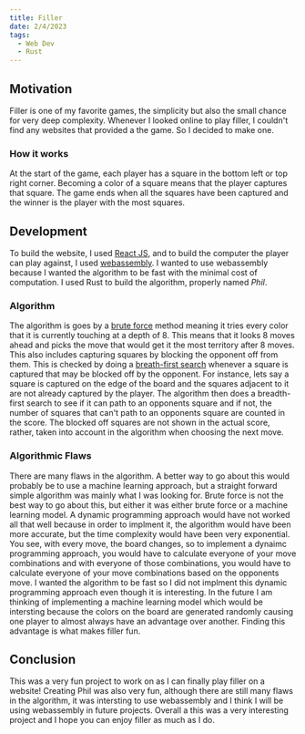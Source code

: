 ```yaml
---
title: Filler
date: 2/4/2023
tags:
  - Web Dev
  - Rust
---
```

## Motivation 
Filler is one of my favorite games, the simplicity but also the small chance for very deep complexity. Whenever I looked online to play filler, I couldn't find any websites that provided a the game. So I decided to make one.
### How it works
At the start of the game, each player has a square in the bottom left or top right corner. Becoming a color of a square means that the player captures that square. The game ends when all the squares have been captured and the winner is the player with the most squares.
## Development
To build the website, I used [React JS](https://reactjs.org/), and to build the computer the player can play against, I used [webassembly](https://webassembly.org/). I wanted to use webassembly because I wanted the algorithm to be fast with the minimal cost of computation. I used Rust to build the algorithm, properly named *Phil*. 
### Algorithm
The algorithm is goes by a [brute force](https://en.wikipedia.org/wiki/Brute-force_search) method meaning it tries every color that it is currently touching at a depth of 8. 
This means that it looks 8 moves ahead and picks the move that would get it the most territory after 8 moves. This also includes capturing squares by blocking the opponent off from them.
This is checked by doing a [breath-first search](https://en.wikipedia.org/wiki/Breadth-first_search) whenever a square is captured that may be blocked off by the opponent. For instance, lets say a square is captured on the edge of the board and the squares adjacent to it are not already captured by the player. The algorithm then does a breadth-first search to see if it can path to an opponents square and if not, the number of squares that can't path to an opponents square are counted in the score. The blocked off squares are not shown in the actual score, rather, taken into account in the algorithm when choosing the next move.
### Algorithmic Flaws
There are many flaws in the algorithm. A better way to go about this would probably be to use a machine learning approach, but a straight forward simple algorithm was mainly what I was looking for. 
Brute force is not the best way to go about this, but either it was either brute force or a machine learning model. A dynamic programming approach would have not worked all that well because in order to implment it, the algorithm would have been more accurate, but the time complexity would have been very exponential. You see, with every move, the board changes, so to implement a dynaimc programming approach, you would have to calculate everyone of your move combinations and with everyone of those combinations, you would have to calculate everyone of your move combinations based on the opponents move.
I wanted the algorithm to be fast so I did not implment this dynamic programming approach even though it is interesting. In the future I am thinking of implementing a machine learning model which would be intersting because the colors on the board are generated randomly causing one player to almost always have an advantage over another. 
Finding this advantage is what makes filler fun.
## Conclusion
This was a very fun project to work on as I can finally play filler on a website! Creating Phil was also very fun, although there are still many flaws in the algorithm, it was intersting to use webassembly and I think I will be using webassembly in future projects. Overall a this was a very interesting project and I hope you can enjoy filler as much as I do.